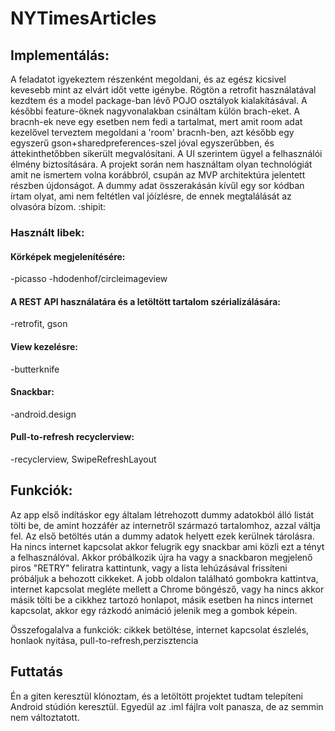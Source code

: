 # NYTimesArticles

## Implementálás:
A feladatot igyekeztem részenként megoldani, és az egész kicsivel kevesebb mint az elvárt időt vette igénybe. Rögtön a retrofit használatával kezdtem és a model package-ban lévő POJO osztályok kialakításával. A későbbi feature-öknek nagyvonalakban csináltam külön brach-eket. A bracnh-ek neve egy esetben nem fedi a tartalmat, mert amit room adat kezelővel terveztem megoldani a 'room' bracnh-ben, azt később egy egyszerű gson+sharedpreferences-szel jóval egyszerűbben, és áttekinthetőbben sikerült megvalósítani. A UI szerintem ügyel a felhasználói élmény biztosítására. A projekt során nem használtam olyan technológiát amit ne ismertem volna korábbról, csupán az MVP architektúra jelentett részben újdonságot. A dummy adat összerakásán kívűl egy sor kódban írtam olyat, ami nem feltétlen val jóízlésre, de ennek megtalálását az olvasóra bízom. :shipit:


### Használt libek:

#### Körképek megjelenítésére:
-picasso
-hdodenhof/circleimageview

#### A REST API használatára és a letöltött tartalom szérializálására:
-retrofit, gson

#### View kezelésre:
-butterknife

#### Snackbar:
-android.design

#### Pull-to-refresh recyclerview:
-recyclerview, SwipeRefreshLayout

## Funkciók:
Az app első indításkor egy általam létrehozott dummy adatokból álló listát tölti be, de amint hozzáfér az internetről származó tartalomhoz, azzal váltja fel. Az első betöltés után a dummy adatok helyett ezek kerülnek tárolásra. Ha nincs internet kapcsolat akkor felugrik egy snackbar ami közli ezt a tényt a felhasználóval. Akkor próbálkozik újra ha vagy a snackbaron megjelenő piros "RETRY" feliratra kattintunk, vagy a lista lehúzásával frissíteni próbáljuk a behozott cikkeket. A jobb oldalon található gombokra kattintva, internet kapcsolat megléte mellett a Chrome böngésző, vagy ha nincs akkor másik tölti be a cikkhez tartozó honlapot, másik esetben ha nincs internet kapcsolat, akkor egy  rázkodó animáció jelenik meg a gombok képein. 

Összefogalalva a funkciók: cikkek betöltése, internet kapcsolat észlelés, honlaok nyitása, pull-to-refresh,perzisztencia 


## Futtatás
Én a giten keresztül klónoztam, és a letöltött projektet tudtam telepíteni Android stúdión keresztül. Egyedül az .iml fájlra volt panasza, de az semmin nem változtatott.
